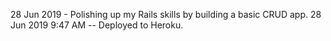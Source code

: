 28 Jun 2019 - Polishing up my Rails skills by building a basic CRUD app.
 28 Jun 2019 9:47 AM -- Deployed to Heroku.